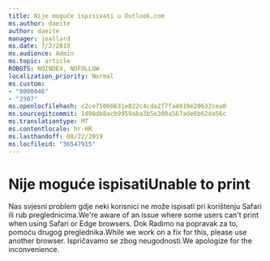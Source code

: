 ```yaml
---
title: Nije moguće ispisivati u Outlook.com
ms.author: daeite
author: daeite
manager: joallard
ms.date: 7/2/2019
ms.audience: Admin
ms.topic: article
ROBOTS: NOINDEX, NOFOLLOW
localization_priority: Normal
ms.custom:
- "8000046"
- "2507"
ms.openlocfilehash: c2ce75066631e822c4cda2f7fa4019e20632cea0
ms.sourcegitcommit: 1d98db8acb9959aba3b5e308a567ade6b62da56c
ms.translationtype: MT
ms.contentlocale: hr-HR
ms.lasthandoff: 08/22/2019
ms.locfileid: "36547915"
---
```

# <a name="unable-to-print"></a><span data-ttu-id="a5a3f-102">Nije moguće ispisati</span><span class="sxs-lookup"><span data-stu-id="a5a3f-102">Unable to print</span></span>

<span data-ttu-id="a5a3f-103">Nas svjesni problem gdje neki korisnici ne može ispisati pri korištenju Safari ili rub preglednicima.</span><span class="sxs-lookup"><span data-stu-id="a5a3f-103">We're aware of an issue where some users can't print when using Safari or Edge browsers.</span></span> <span data-ttu-id="a5a3f-104">Dok Radimo na popravak za to, pomoću drugog preglednika.</span><span class="sxs-lookup"><span data-stu-id="a5a3f-104">While we work on a fix for this, please use another browser.</span></span> <span data-ttu-id="a5a3f-105">Ispričavamo se zbog neugodnosti.</span><span class="sxs-lookup"><span data-stu-id="a5a3f-105">We apologize for the inconvenience.</span></span>